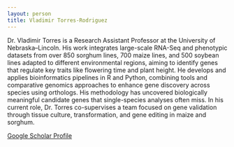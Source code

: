 ```yaml
---
layout: person
title: Vladimir Torres-Rodriguez 
---
```


Dr. Vladimir Torres is a Research Assistant Professor at the University of Nebraska–Lincoln. His work integrates large-scale RNA-Seq and phenotypic datasets from over 850 sorghum lines, 700 maize lines, and 500 soybean lines adapted to different environmental regions, aiming to identify genes that regulate key traits like flowering time and plant height. He develops and applies bioinformatics pipelines in R and Python, combining tools and comparative genomics approaches to enhance gene discovery across species using orthologs. His methodology has uncovered biologically meaningful candidate genes that single-species analyses often miss.
In his current role, Dr. Torres co-supervises a team focused on gene validation through tissue culture, transformation, and gene editing in maize and sorghum.

[Google Scholar Profile](https://scholar.google.com/citations?user=a9p6MWsAAAAJ&hl=en)
